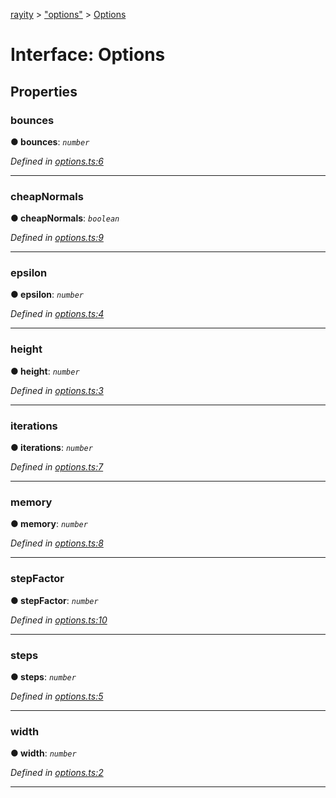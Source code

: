 [rayity](../README.md) > ["options"](../modules/_options_.md) > [Options](../interfaces/_options_.options.md)



# Interface: Options


## Properties
<a id="bounces"></a>

###  bounces

**●  bounces**:  *`number`* 

*Defined in [options.ts:6](https://github.com/gribbet/rayity/blob/4838bef/src/options.ts#L6)*





___

<a id="cheapnormals"></a>

###  cheapNormals

**●  cheapNormals**:  *`boolean`* 

*Defined in [options.ts:9](https://github.com/gribbet/rayity/blob/4838bef/src/options.ts#L9)*





___

<a id="epsilon"></a>

###  epsilon

**●  epsilon**:  *`number`* 

*Defined in [options.ts:4](https://github.com/gribbet/rayity/blob/4838bef/src/options.ts#L4)*





___

<a id="height"></a>

###  height

**●  height**:  *`number`* 

*Defined in [options.ts:3](https://github.com/gribbet/rayity/blob/4838bef/src/options.ts#L3)*





___

<a id="iterations"></a>

###  iterations

**●  iterations**:  *`number`* 

*Defined in [options.ts:7](https://github.com/gribbet/rayity/blob/4838bef/src/options.ts#L7)*





___

<a id="memory"></a>

###  memory

**●  memory**:  *`number`* 

*Defined in [options.ts:8](https://github.com/gribbet/rayity/blob/4838bef/src/options.ts#L8)*





___

<a id="stepfactor"></a>

###  stepFactor

**●  stepFactor**:  *`number`* 

*Defined in [options.ts:10](https://github.com/gribbet/rayity/blob/4838bef/src/options.ts#L10)*





___

<a id="steps"></a>

###  steps

**●  steps**:  *`number`* 

*Defined in [options.ts:5](https://github.com/gribbet/rayity/blob/4838bef/src/options.ts#L5)*





___

<a id="width"></a>

###  width

**●  width**:  *`number`* 

*Defined in [options.ts:2](https://github.com/gribbet/rayity/blob/4838bef/src/options.ts#L2)*





___


